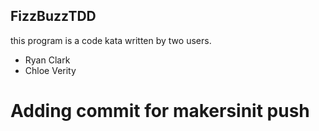 ## FizzBuzzTDD ##

this program is a code kata written by two users.
- Ryan Clark
- Chloe Verity

# Adding commit for makersinit push
